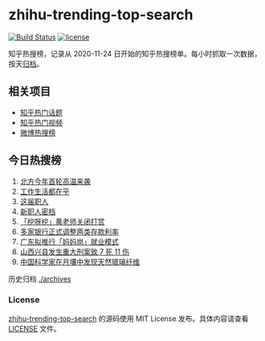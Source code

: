 # zhihu-trending-top-search

[![Build Status](https://github.com/justjavac/zhihu-trending-top-search/workflows/ci/badge.svg?branch=main)](https://github.com/justjavac/zhihu-trending-top-search/actions)
[![license](https://img.shields.io/github/license/justjavac/zhihu-trending-top-search)](https://github.com/justjavac/zhihu-trending-top-search/blob/main/LICENSE)

知乎热搜榜，记录从 2020-11-24 日开始的知乎热搜榜单。每小时抓取一次数据，按天[归档](./archives)。

## 相关项目

- [知乎热门话题](https://github.com/justjavac/zhihu-trending-hot-questions)
- [知乎热门视频](https://github.com/justjavac/zhihu-trending-hot-video)
- [微博热搜榜](https://github.com/justjavac/weibo-trending-hot-search)

## 今日热搜榜

<!-- BEGIN -->
<!-- 最后更新时间 Mon May 15 2023 10:01:36 GMT+0800 (China Standard Time) -->

1. [北方今年首轮高温来袭](https://www.zhihu.com/search?q=%E5%8C%97%E6%96%B9%E4%BB%8A%E5%B9%B4%E9%A6%96%E8%BD%AE%E9%AB%98%E6%B8%A9%E6%9D%A5%E8%A2%AD)
1. [工作生活都在乎](https://www.zhihu.com/search?q=%E5%B7%A5%E4%BD%9C%E7%94%9F%E6%B4%BB%E9%83%BD%E5%9C%A8%E4%B9%8E%20)
1. [这届职人](https://www.zhihu.com/search?q=%E8%BF%99%E5%B1%8A%E8%81%8C%E4%BA%BA%20)
1. [新职人密档](https://www.zhihu.com/search?q=%E6%96%B0%E8%81%8C%E4%BA%BA%E5%AF%86%E6%A1%A3)
1. [「挖呀挖」黄老师关闭打赏](https://www.zhihu.com/search?q=%E3%80%8C%E6%8C%96%E5%91%80%E6%8C%96%E3%80%8D%E9%BB%84%E8%80%81%E5%B8%88%E5%85%B3%E9%97%AD%E6%89%93%E8%B5%8F)
1. [多家银行正式调整两类存款利率](https://www.zhihu.com/search?q=%E5%A4%9A%E5%AE%B6%E9%93%B6%E8%A1%8C%E6%AD%A3%E5%BC%8F%E8%B0%83%E6%95%B4%E4%B8%A4%E7%B1%BB%E5%AD%98%E6%AC%BE%E5%88%A9%E7%8E%87)
1. [广东拟推行「妈妈岗」就业模式](https://www.zhihu.com/search?q=%E5%B9%BF%E4%B8%9C%E6%8B%9F%E6%8E%A8%E8%A1%8C%E3%80%8C%E5%A6%88%E5%A6%88%E5%B2%97%E3%80%8D%E5%B0%B1%E4%B8%9A%E6%A8%A1%E5%BC%8F)
1. [山西兴县发生重大刑案致 7 死 11 伤](https://www.zhihu.com/search?q=%E5%B1%B1%E8%A5%BF%E5%85%B4%E5%8E%BF%E5%8F%91%E7%94%9F%E9%87%8D%E5%A4%A7%E5%88%91%E6%A1%88%E8%87%B4%207%20%E6%AD%BB%2011%20%E4%BC%A4)
1. [中国科学家在月壤中发现天然玻璃纤维](https://www.zhihu.com/search?q=%E4%B8%AD%E5%9B%BD%E7%A7%91%E5%AD%A6%E5%AE%B6%E5%9C%A8%E6%9C%88%E5%A3%A4%E4%B8%AD%E5%8F%91%E7%8E%B0%E5%A4%A9%E7%84%B6%E7%8E%BB%E7%92%83%E7%BA%A4%E7%BB%B4)

<!-- END -->

历史归档 [./archives](./archives)

### License

[zhihu-trending-top-search](https://github.com/justjavac/zhihu-trending-top-search) 的源码使用 MIT License
发布。具体内容请查看 [LICENSE](./LICENSE) 文件。
